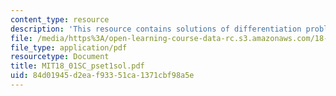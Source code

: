 ```yaml
---
content_type: resource
description: 'This resource contains solutions of differentiation problems. '
file: /media/https%3A/open-learning-course-data-rc.s3.amazonaws.com/18-01sc-single-variable-calculus-fall-2010/84d01945d2eaf93351ca1371cbf98a5e_MIT18_01SC_pset1sol.pdf
file_type: application/pdf
resourcetype: Document
title: MIT18_01SC_pset1sol.pdf
uid: 84d01945-d2ea-f933-51ca-1371cbf98a5e
---
```

